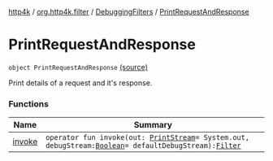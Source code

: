 [http4k](../../../index.md) / [org.http4k.filter](../../index.md) / [DebuggingFilters](../index.md) / [PrintRequestAndResponse](./index.md)

# PrintRequestAndResponse

`object PrintRequestAndResponse` [(source)](https://github.com/http4k/http4k/blob/master/http4k-core/src/main/kotlin/org/http4k/filter/DebuggingFilters.kt#L46)

Print details of a request and it's response.

### Functions

| Name | Summary |
|---|---|
| [invoke](invoke.md) | `operator fun invoke(out: `[`PrintStream`](http://docs.oracle.com/javase/6/docs/api/java/io/PrintStream.html)` = System.out, debugStream: `[`Boolean`](https://kotlinlang.org/api/latest/jvm/stdlib/kotlin/-boolean/index.html)` = defaultDebugStream): `[`Filter`](../../../org.http4k.core/-filter/index.md) |
